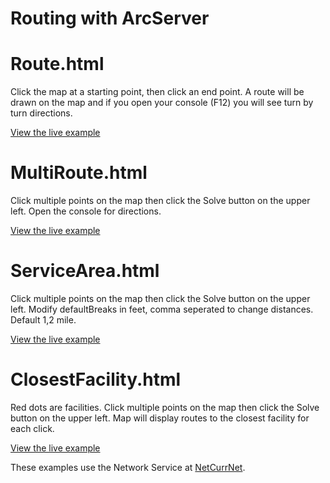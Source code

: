 # Routing with ArcServer

# Route.html

Click the map at a starting point, then click an end point. A route will be drawn on the map and if you open your console (F12) you will see turn by turn directions. 

[View the live example](http://municipaldevelopment.github.io/Routing/route.html)

# MultiRoute.html

Click multiple points on the map then click the Solve button on the upper left. Open the console for directions.

[View the live example](http://municipaldevelopment.github.io/Routing/MultiRoute.html)


# ServiceArea.html

Click multiple points on the map then click the Solve button on the upper left. Modify defaultBreaks in feet, comma seperated to change distances. Default 1,2 mile.

[View the live example](http://municipaldevelopment.github.io/Routing/ServiceArea.html)

# ClosestFacility.html

Red dots are facilities. Click multiple points on the map then click the Solve button on the upper left. Map will display routes to the closest facility for each click.

[View the live example](http://municipaldevelopment.github.io/Routing/ClosestFacility.html)


These examples use the Network Service at [NetCurrNet](http://gisdmd.cabq.gov/dmdview/rest/services/NetworkRouteServiceFacility/NAServer). 
